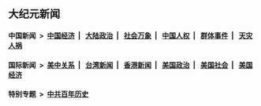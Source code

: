 ## 大纪元新闻

#### 中国新闻 &nbsp;>&nbsp; [中国经济](indexes/ncid283/README.md?09291645) &nbsp;| &nbsp; [大陆政治](indexes/ncid277/README.md?09291645) &nbsp;| &nbsp; [社会万象](indexes/ncid282/README.md?09291645) &nbsp;| &nbsp; [中国人权](indexes/ncid278/README.md?09291645) &nbsp;| &nbsp; [群体事件](indexes/ncid279/README.md?09291645) &nbsp;| &nbsp; [天灾人祸](indexes/ncid280/README.md?09291645)

#### 国际新闻 &nbsp;>&nbsp; [美中关系](indexes/nf1412576/README.md?09291645) &nbsp;| &nbsp; [台湾新闻](indexes/ncid1349361/README.md?09291645) &nbsp;| &nbsp; [香港新闻](indexes/ncid1349362/README.md?09291645) &nbsp;| &nbsp; [美国政治](indexes/ncid1078159/README.md?09291645) &nbsp;| &nbsp; [美国社会](indexes/ncid1078160/README.md?09291645) &nbsp;| &nbsp; [美国经济](indexes/ncid1078158/README.md?09291645)

#### 特别专题 &nbsp;>&nbsp; [中共百年历史](https://github.com/epoch-news/epoch-special/blob/master/README.md?09291645)  
